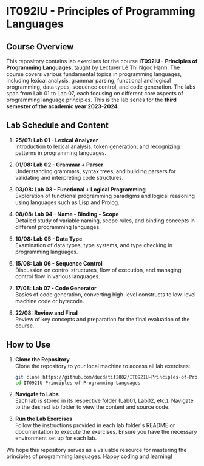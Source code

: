 # IT092IU - Principles of Programming Languages

## Course Overview
This repository contains lab exercises for the course **IT092IU - Principles of Programming Languages**, taught by Lecturer Lê Thị Ngọc Hạnh. The course covers various fundamental topics in programming languages, including lexical analysis, grammar parsing, functional and logical programming, data types, sequence control, and code generation. The labs span from Lab 01 to Lab 07, each focusing on different core aspects of programming language principles. This is the lab series for the **third semester of the academic year 2023-2024**.

## Lab Schedule and Content

1. **25/07: Lab 01 - Lexical Analyzer**  
   Introduction to lexical analysis, token generation, and recognizing patterns in programming languages.

2. **01/08: Lab 02 - Grammar + Parser**  
   Understanding grammars, syntax trees, and building parsers for validating and interpreting code structures.

3. **03/08: Lab 03 - Functional + Logical Programming**  
   Exploration of functional programming paradigms and logical reasoning using languages such as Lisp and Prolog.

4. **08/08: Lab 04 - Name - Binding - Scope**  
   Detailed study of variable naming, scope rules, and binding concepts in different programming languages.

5. **10/08: Lab 05 - Data Type**  
   Examination of data types, type systems, and type checking in programming languages.

6. **15/08: Lab 06 - Sequence Control**  
   Discussion on control structures, flow of execution, and managing control flow in various languages.

7. **17/08: Lab 07 - Code Generator**  
   Basics of code generation, converting high-level constructs to low-level machine code or bytecode.

8. **22/08: Review and Final**  
   Review of key concepts and preparation for the final evaluation of the course.

## How to Use

1. **Clone the Repository**  
   Clone the repository to your local machine to access all lab exercises:
   ```bash
   git clone https://github.com/ducdatit2002/IT092IU-Principles-of-Programming-Languages.git
   cd IT092IU-Principles-of-Programming-Languages
   ```

2. **Navigate to Labs**  
   Each lab is stored in its respective folder (Lab01, Lab02, etc.). Navigate to the desired lab folder to view the content and source code.

3. **Run the Lab Exercises**  
   Follow the instructions provided in each lab folder's README or documentation to execute the exercises. Ensure you have the necessary environment set up for each lab.

We hope this repository serves as a valuable resource for mastering the principles of programming languages. Happy coding and learning!

